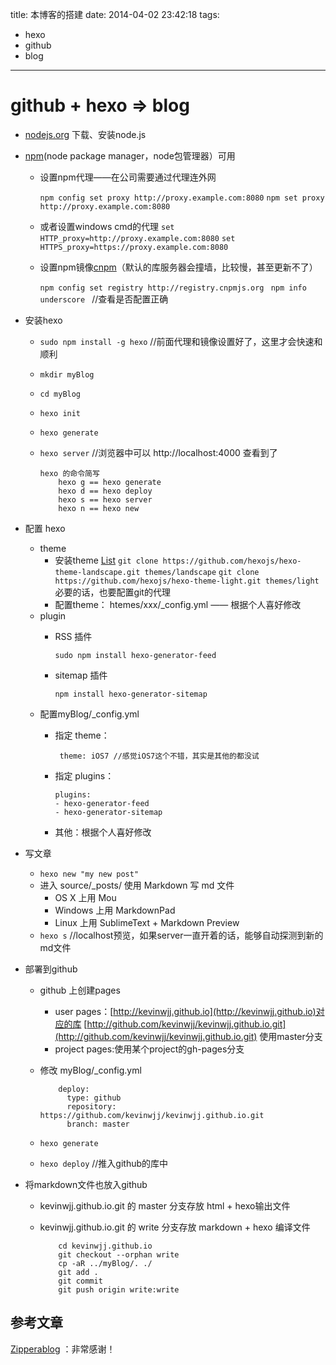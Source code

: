 title: 本博客的搭建
date: 2014-04-02 23:42:18
tags: 
- hexo
- github
- blog
---

github + hexo => blog
===

*	[nodejs.org](http://nodejs.org) 下载、安装node.js
*	[npm](http://npmjs.org)(node package manager，node包管理器）可用
	*	设置npm代理——在公司需要通过代理连外网
		
		`npm config set proxy http://proxy.example.com:8080`
		`npm set proxy http://proxy.example.com:8080`
	*   或者设置windows cmd的代理
		`set HTTP_proxy=http://proxy.example.com:8080`
		`set HTTPS_proxy=https://proxy.example.com:8080`
		
	*	设置npm镜像[cnpm](http://cnpmjs.org)（默认的库服务器会撞墙，比较慢，甚至更新不了）
		
		`npm config set registry http://registry.cnpmjs.org `
		`npm info underscore ` //查看是否配置正确
*	安装hexo 

    *	`sudo npm install -g hexo` //前面代理和镜像设置好了，这里才会快速和顺利
	*	`mkdir myBlog`
	*	`cd myBlog`
	*	`hexo init`
	*	`hexo generate`
	*	`hexo server` //浏览器中可以 http://localhost:4000 查看到了
	
		  	hexo 的命令简写
				hexo g == hexo generate
				hexo d == hexo deploy
				hexo s == hexo server
				hexo n == hexo new			
*	配置 hexo
	*	theme
		*	安装theme [List](https://github.com/tommy351/hexo/wiki/Themes)
	    	`git clone https://github.com/hexojs/hexo-theme-landscape.git themes/landscape`
	    	`git clone https://github.com/hexojs/hexo-theme-light.git themes/light`
	    	必要的话，也要配置git的代理
		*	配置theme： htemes/xxx/_config.yml —— 根据个人喜好修改
	*	plugin
		*	RSS 插件
			
			`sudo npm install hexo-generator-feed`
		*	sitemap 插件
		
			`npm install hexo-generator-sitemap`	
	*	配置myBlog/_config.yml
		*	指定 theme：
		
				 theme: iOS7 //感觉iOS7这个不错，其实是其他的都没试
		*	指定 plugins：
				
				plugins:
				- hexo-generator-feed
				- hexo-generator-sitemap
		*	其他：根据个人喜好修改
*	写文章
	*	`hexo new "my new post"`
	*	进入 source/_posts/ 使用 Markdown 写 md 文件
		*	OS X 上用 Mou
		*	Windows 上用 MarkdownPad
		*	Linux 上用 SublimeText + Markdown Preview
	*	`hexo s` //localhost预览，如果server一直开着的话，能够自动探测到新的md文件
*	部署到github
	*	github 上创建pages
		*	user pages：[http://kevinwjj.github.io](http://kevinwjj.github.io)对应的库 [http://github.com/kevinwjj/kevinwjj.github.io.git](http://github.com/kevinwjj/kevinwjj.github.io.git)
			使用master分支
		*	project pages:使用某个project的gh-pages分支
	*	修改 myBlog/_config.yml

				deploy:
				  type: github
				  repository: https://github.com/kevinwjj/kevinwjj.github.io.git
				  branch: master
	*	`hexo generate`
	*	`hexo deploy` //推入github的库中
*	将markdown文件也放入github
	*	kevinwjj.github.io.git 的 master 分支存放 html + hexo输出文件
	*	kevinwjj.github.io.git 的 write 分支存放 markdown + hexo 编译文件
	
				cd kevinwjj.github.io
				git checkout --orphan write
				cp -aR ../myBlog/. ./
				git add .
				git commit
				git push origin write:write
			


参考文章
---
[Zipperablog](http://zipperary.com/categories/hexo/) ：非常感谢！